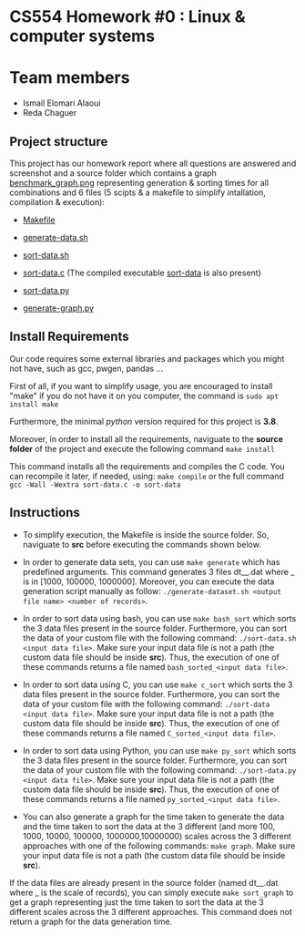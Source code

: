 # CS554 Homework \#0 : Linux & computer systems

# Team members

- Ismail Elomari Alaoui
- Reda Chaguer

## Project structure

This project has our homework report where all questions are answered and screenshot and a source folder which contains a graph [benchmark_graph.png](src/benchmark_graph.png) representing generation & sorting times for all combinations and 6 files (5 scipts & a makefile to simplify intallation, compilation & execution):

- [Makefile](src/Makefile)

- [generate-data.sh](src/generate-data.sh)

- [sort-data.sh](src/sort-data.sh)

- [sort-data.c](src/sort-data.c) (The compiled executable [sort-data](src/sort-data) is also present)

- [sort-data.py](src/sort-data.py)

- [generate-graph.py](src/generate-graph.py)

## Install Requirements

Our code requires some external libraries and packages which you might not have, such as gcc, pwgen, pandas ...

First of all, if you want to simplify usage, you are encouraged to install "make" if you do not have it on you computer, the command is `sudo apt install make`

Furthermore, the minimal _python_ version required for this project is **3.8**.

Moreover, in order to install all the requirements, naviguate to the **source folder** of the project and execute the following command `make install`

This command installs all the requirements and compiles the C code. You can recompile it later, if needed, using: `make compile` or the full command `gcc -Wall -Wextra sort-data.c -o sort-data`

## Instructions

- To simplify execution, the Makefile is inside the source folder. So, naviguate to **src** before executing the commands shown below.

- In order to generate data sets, you can use `make generate` which has predefined arguments. This command generates 3 files dt\__.dat where _ is in [1000, 100000, 1000000]. Moreover, you can execute the data generation script manually as follow: `./generate-dataset.sh <output file name> <number of records>`.

- In order to sort data using bash, you can use `make bash_sort` which sorts the 3 data files present in the source folder. Furthermore, you can sort the data of your custom file with the following command: `./sort-data.sh <input data file>`. Make sure your input data file is not a path (the custom data file should be inside **src**). Thus, the execution of one of these commands returns a file named `bash_sorted_<input data file>`.

- In order to sort data using C, you can use `make c_sort` which sorts the 3 data files present in the source folder. Furthermore, you can sort the data of your custom file with the following command: `./sort-data <input data file>`. Make sure your input data file is not a path (the custom data file should be inside **src**). Thus, the execution of one of these commands returns a file named `C_sorted_<input data file>`.

- In order to sort data using Python, you can use `make py_sort` which sorts the 3 data files present in the source folder. Furthermore, you can sort the data of your custom file with the following command: `./sort-data.py <input data file>`. Make sure your input data file is not a path (the custom data file should be inside **src**). Thus, the execution of one of these commands returns a file named `py_sorted_<input data file>`.

- You can also generate a graph for the time taken to generate the data and the time taken to sort the data at the 3 different (and more 100, 1000, 10000, 100000, 1000000,10000000) scales across the 3 different approaches with one of the following commands: `make graph`. Make sure your input data file is not a path (the custom data file should be inside **src**).

If the data files are already present in the source folder (named dt\__.dat where _ is the scale of records), you can simply execute `make sort_graph` to get a graph representing just the time taken to sort the data at the 3 different scales across the 3 different approaches. This command does not return a graph for the data generation time.
